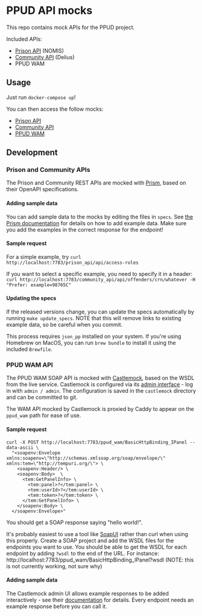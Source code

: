 # PPUD API mocks

This repo contains mock APIs for the PPUD project.

Included APIs:

* [Prison API](https://api.prison.service.justice.gov.uk/swagger-ui.html) (NOMIS)
* [Community API](https://community-api-public.test.delius.probation.hmpps.dsd.io/swagger-ui.html) (Delius)
* PPUD WAM

## Usage

Just run `docker-compose up`!

You can then access the follow mocks:

* [Prison API](http://localhost:7783/prison_api)
* [Community API](http://localhost:7783/community_api)
* [PPUD WAM](http://localhost:7783/ppud_wam)

## Development

### Prison and Community APIs

The Prison and Community REST APIs are mocked with [Prism](https://meta.stoplight.io/docs/prism/README.md), based on their OpenAPI specifications.

#### Adding sample data

You can add sample data to the mocks by editing the files in `specs`. See [the Prism documentation](https://meta.stoplight.io/docs/prism/docs/guides/01-mocking.md#response-examples) for details on how to add example data. Make sure you add the examples in the correct response for the endpoint!

#### Sample request

For a simple example, try `curl http://localhost:7783/prison_api/api/access-roles`

If you want to select a specific example, you need to specify it in a header: `curl http://localhost:7783/community_api/api/offenders/crn/whatever -H "Prefer: example=98765C"`

#### Updating the specs

If the released versions change, you can update the specs automatically by running `make update_specs`. NOTE that this will remove links to existing example data, so be careful when you commit.

This process requires `json_pp` installed on your system. If you're using Homebrew on MacOS, you can run `brew bundle` to install it using the included `Brewfile`.

### PPUD WAM API

The PPUD WAM SOAP API is mocked with [Castlemock](https://castlemock.github.io/), based on the WSDL from the live service. Castlemock is configured via its [admin interface](http://localhost:7783/castlemock/) - log in with `admin / admin`. The configuration is saved in the `castlemock` directory and can be committed to git.

The WAM API mocked by Castlemock is proxied by Caddy to appear on the `ppud_wam` path for ease of use.

#### Sample request

```
curl -X POST http://localhost:7783/ppud_wam/BasicHttpBinding_IPanel --data-ascii \
  "<soapenv:Envelope xmlns:soapenv=\"http://schemas.xmlsoap.org/soap/envelope/\" xmlns:tem=\"http://tempuri.org/\"> \
    <soapenv:Header/> \
    <soapenv:Body>  \
      <tem:GetPanelInfo> \
        <tem:panel>?</tem:panel> \
        <tem:userId>?</tem:userId> \
        <tem:token>?</tem:token> \
      </tem:GetPanelInfo> \
    </soapenv:Body> \
  </soapenv:Envelope>"
```

You should get a SOAP response saying "hello world!".

It's probably easiest to use a tool like [SoapUI](https://www.soapui.org/) rather than curl when using this properly. Create a SOAP project and add the WSDL files for the endpoints you want to use. You should be able to get the WSDL for each endpoint by adding `?wsdl` to the end of the URL. For instance: http://localhost:7783/ppud_wam/BasicHttpBinding_IPanel?wsdl (NOTE: this is not currently working, not sure why)

#### Adding sample data

The Castlemock admin UI allows example responses to be added interactively - see their [documentation](https://github.com/castlemock/castlemock/wiki/Use-Case:-SOAP#create-mocked-responses) for details. Every endpoint needs an example response before you can call it.
